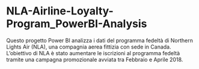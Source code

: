 # NLA-Airline-Loyalty-Program_PowerBI-Analysis
Questo progetto Power BI analizza i dati del programma fedeltà di Northern Lights Air (NLA), una compagnia aerea fittizia con sede in Canada. L’obiettivo di NLA è stato aumentare le iscrizioni al programma fedeltà tramite una campagna promozionale avviata tra Febbraio e Aprile 2018. 
